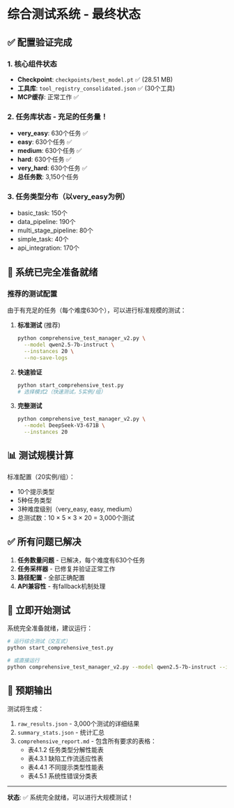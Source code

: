 # 综合测试系统 - 最终状态

## ✅ 配置验证完成

### 1. 核心组件状态
- **Checkpoint**: `checkpoints/best_model.pt` ✅ (28.51 MB)
- **工具库**: `tool_registry_consolidated.json` ✅ (30个工具)
- **MCP缓存**: 正常工作 ✅

### 2. 任务库状态 - 充足的任务量！
- **very_easy**: 630个任务 ✅
- **easy**: 630个任务 ✅
- **medium**: 630个任务 ✅
- **hard**: 630个任务 ✅
- **very_hard**: 630个任务 ✅
- **总任务数**: 3,150个任务

### 3. 任务类型分布（以very_easy为例）
- basic_task: 150个
- data_pipeline: 190个
- multi_stage_pipeline: 80个
- simple_task: 40个
- api_integration: 170个

## 🚀 系统已完全准备就绪

### 推荐的测试配置

由于有充足的任务（每个难度630个），可以进行标准规模的测试：

1. **标准测试** (推荐)
   ```bash
   python comprehensive_test_manager_v2.py \
     --model qwen2.5-7b-instruct \
     --instances 20 \
     --no-save-logs
   ```

2. **快速验证**
   ```bash
   python start_comprehensive_test.py
   # 选择模式2（快速测试，5实例/组）
   ```

3. **完整测试**
   ```bash
   python comprehensive_test_manager_v2.py \
     --model DeepSeek-V3-671B \
     --instances 20
   ```

## 📊 测试规模计算

标准配置（20实例/组）：
- 10个提示类型
- 5种任务类型
- 3种难度级别（very_easy, easy, medium）
- 总测试数：10 × 5 × 3 × 20 = 3,000个测试

## ✅ 所有问题已解决

1. **任务数量问题** - 已解决，每个难度有630个任务
2. **任务采样器** - 已修复并验证正常工作
3. **路径配置** - 全部正确配置
4. **API兼容性** - 有fallback机制处理

## 🎯 立即开始测试

系统完全准备就绪，建议运行：

```bash
# 运行综合测试（交互式）
python start_comprehensive_test.py

# 或直接运行
python comprehensive_test_manager_v2.py --model qwen2.5-7b-instruct --instances 20 --no-save-logs
```

## 📝 预期输出

测试将生成：
1. `raw_results.json` - 3,000个测试的详细结果
2. `summary_stats.json` - 统计汇总
3. `comprehensive_report.md` - 包含所有要求的表格：
   - 表4.1.2 任务类型分解性能表
   - 表4.3.1 缺陷工作流适应性表
   - 表4.4.1 不同提示类型性能表
   - 表4.5.1 系统性错误分类表

---

**状态**: ✅ 系统完全就绪，可以进行大规模测试！